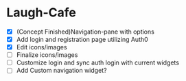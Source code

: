 # Laugh-Cafe
- [x] (Concept Finished)Navigation-pane with options
- [x] Add login and registration page utilizing Auth0
- [x] Edit icons/images
- [ ] Finalize icons/images
- [ ] Customize login and sync auth login with current widgets
- [ ] Add Custom navigation widget?
